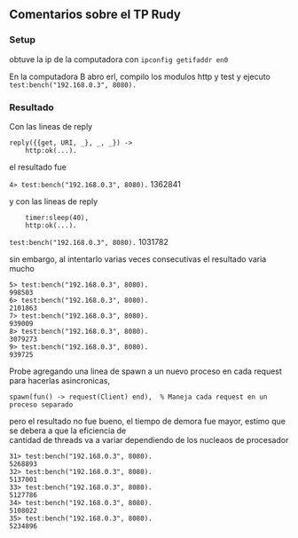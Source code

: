 ## Comentarios sobre el TP Rudy

### Setup

obtuve la ip de la computadora con `ipconfig getifaddr en0`

En la computadora B abro erl, compilo los modulos  http y test y ejecuto `test:bench("192.168.0.3", 8080).`

### Resultado 

Con las lineas de reply 
```
reply({{get, URI, _}, _, _}) ->
    http:ok(...).
```
el resultado fue 

`4> test:bench("192.168.0.3", 8080).`
1362841

y con las lineas de reply   

```reply({{get, URI, _}, _, _}) ->
    timer:sleep(40),
    http:ok(...).

```
 `test:bench("192.168.0.3", 8080).`
1031782


sin embargo, al intentarlo varias veces consecutivas el resultado varia mucho


```
5> test:bench("192.168.0.3", 8080).
998503
6> test:bench("192.168.0.3", 8080).
2101863
7> test:bench("192.168.0.3", 8080).
939009
8> test:bench("192.168.0.3", 8080).
3079273
9> test:bench("192.168.0.3", 8080).
939725
```

Probe agregando una linea de spawn a un nuevo proceso en cada request para hacerlas asincronicas,

```
spawn(fun() -> request(Client) end),  % Maneja cada request en un proceso separado
```
 pero el resultado no fue bueno, el tiempo de demora fue mayor, estimo que se debera a que la eficiencia de \
 cantidad de threads va a variar dependiendo de los nucleaos de procesador

```
31> test:bench("192.168.0.3", 8080).
5268893
32> test:bench("192.168.0.3", 8080).
5137001
33> test:bench("192.168.0.3", 8080).
5127786
34> test:bench("192.168.0.3", 8080).
5108022
35> test:bench("192.168.0.3", 8080).
5234896

```